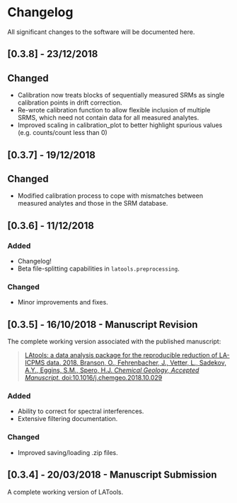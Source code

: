 # Changelog
All significant changes to the software will be documented here.

## [0.3.8] - 23/12/2018

## Changed
- Calibration now treats blocks of sequentially measured SRMs as single calibration points in drift correction.
- Re-wrote calibration function to allow flexible inclusion of multiple SRMS, which need not contain data for all measured analytes.
- Improved scaling in calibration_plot to better highlight spurious values (e.g. counts/count less than 0)

## [0.3.7] - 19/12/2018

## Changed
- Modified calibration process to cope with mismatches between measured analytes and those in the SRM database. 

## [0.3.6] - 11/12/2018

### Added
- Changelog!
- Beta file-splitting capabilities in `latools.preprocessing`.

### Changed
- Minor improvements and fixes.

## [0.3.5] - 16/10/2018 - Manuscript Revision
The complete working version associated with the published manuscript:

>[LAtools: a data analysis package for the reproducible reduction of LA-ICPMS data. 2018. Branson, O., Fehrenbacher, J., Vetter, L., Sadekov, A.Y., Eggins, S.M., Spero, H.J. *Chemical Geology, Accepted Manuscript.* doi:10.1016/j.chemgeo.2018.10.029](https://doi.org/10.1016/j.chemgeo.2018.10.029)

### Added
- Ability to correct for spectral interferences.
- Extensive filtering documentation.

### Changed
- Improved saving/loading .zip files.

## [0.3.4] - 20/03/2018 - Manuscript Submission
A complete working version of LATools.